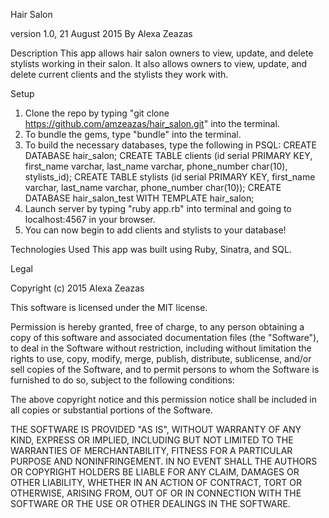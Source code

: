 Hair Salon

version 1.0, 21 August 2015 By Alexa Zeazas

Description This app allows hair salon owners to view, update, and delete stylists working in their salon. It also allows owners to view, update, and delete current clients and the stylists they work with.

Setup
1. Clone the repo by typing "git clone https://github.com/amzeazas/hair_salon.git" into the terminal.
2. To bundle the gems, type "bundle" into the terminal.
3. To build the necessary databases, type the following in PSQL:
    CREATE DATABASE hair_salon;
    CREATE TABLE clients (id serial PRIMARY KEY, first_name varchar, last_name varchar, phone_number char(10), stylists_id);
    CREATE TABLE stylists (id serial PRIMARY KEY, first_name varchar, last_name varchar, phone_number char(10));
    CREATE DATABASE hair_salon_test WITH TEMPLATE hair_salon;
4. Launch server by typing "ruby app.rb" into terminal and going to localhost:4567 in your browser.
5. You can now begin to add clients and stylists to your database!

Technologies Used
This app was built using Ruby, Sinatra, and SQL.


Legal

Copyright (c) 2015 Alexa Zeazas

This software is licensed under the MIT license.

Permission is hereby granted, free of charge, to any person obtaining a copy of this software and associated documentation files (the "Software"), to deal in the Software without restriction, including without limitation the rights to use, copy, modify, merge, publish, distribute, sublicense, and/or sell copies of the Software, and to permit persons to whom the Software is furnished to do so, subject to the following conditions:

The above copyright notice and this permission notice shall be included in all copies or substantial portions of the Software.

THE SOFTWARE IS PROVIDED "AS IS", WITHOUT WARRANTY OF ANY KIND, EXPRESS OR IMPLIED, INCLUDING BUT NOT LIMITED TO THE WARRANTIES OF MERCHANTABILITY, FITNESS FOR A PARTICULAR PURPOSE AND NONINFRINGEMENT. IN NO EVENT SHALL THE AUTHORS OR COPYRIGHT HOLDERS BE LIABLE FOR ANY CLAIM, DAMAGES OR OTHER LIABILITY, WHETHER IN AN ACTION OF CONTRACT, TORT OR OTHERWISE, ARISING FROM, OUT OF OR IN CONNECTION WITH THE SOFTWARE OR THE USE OR OTHER DEALINGS IN THE SOFTWARE.

